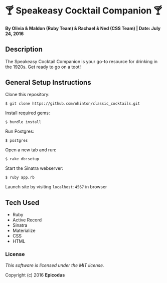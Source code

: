 # 🍸 Speakeasy Cocktail Companion 🍸

#### By Olivia & Maldon (Ruby Team) & Rachael & Ned (CSS Team) | Date: July 24, 2016

## Description

The Speakeasy Cocktail Companion is your go-to resource for drinking in the 1920s. Get ready to go on a toot!

## General Setup Instructions

Clone this repository:
```
$ git clone https://github.com/ohinton/classic_cocktails.git
```

Install required gems:
```
$ bundle install
```

Run Postgres:
```
$ postgres
```

Open a new tab and run:
```
$ rake db:setup
```

Start the Sinatra webserver:
```
$ ruby app.rb
```

Launch site by visiting `localhost:4567` in browser


## Tech Used

* Ruby
* Active Record
* Sinatra
* Materialize
* CSS
* HTML

### License

*This software is licensed under the MIT license.*

Copyright (c) 2016 **Epicodus**
